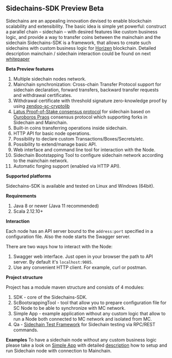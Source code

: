 **Sidechains-SDK Preview Beta**
-------------------
Sidechains are an appealing innovation devised to enable blockchain scalability and extensibility. The basic idea is simple yet powerful: construct a parallel chain – sidechain – with desired
features like custom business logic, and provide a way to transfer coins between the mainchain and the sidechain
Sidechains-SDK is a framework, that allows to create such sidechains with custom business logic for [Horizen](https://www.horizen.global/) blockchain. Detailed description mainchain / sidechain interaction could be found on next [whitepaper](https://www.horizen.global/assets/files/Horizen-Sidechain-Zendoo-A_zk-SNARK-Verifiable-Cross-Chain-Transfer-Protocol.pdf)  

**Beta Preview features**
1. Multiple sidechain nodes network.
2. Mainchain synchronization: Cross-chain Transfer Protocol support for sidechain declaration, forward transfers, backward transfer requests and withdrawal certificates.
3. Withdrawal certificate with threshold signature zero-knowledge proof by using [zendoo-sc-cryptolib](https://github.com/ZencashOfficial/zendoo-sc-cryptolib)
4. [Latus Proof-of-Stake consensus protocol](https://www.horizen.global/assets/files/Horizen-Sidechain-Zendoo-A_zk-SNARK-Verifiable-Cross-Chain-Transfer-Protocol.pdf)  for sidechain based on [Ouroboros Praos](https://eprint.iacr.org/2017/573.pdf) consensus protocol which supporting forks in Sidechain and Mainchain.
5. Built-in coins transferring operations inside sidechain. 
6. HTTP API for basic node operations. 
7. Possibility to declare custom Transactions/Boxes/Secrets/etc.
8. Possibility to extend/manage basic API.
9. Web interface and command line tool for interaction with the Node.
10. Sidechain Bootstapping Tool to configure sidechain network according to the mainchain network.
11. Automatic forging support (enabled via HTTP API).

**Supported platforms**

Sidechains-SDK is available and tested on Linux and Windows (64bit).

**Requirements**

1. Java 8 or newer (Java 11 recommended) 
2. Scala 2.12.10+

**Interaction**

Each node has an API server bound to the `address:port` specified in a configuration file.
Also the node starts the Swagger server.
 
There are two ways how to interact with the Node:
1. Swagger web interface. Just open in your browser the path to API server. By default it's `localhost:9085`.
2. Use any convenient HTTP client. For example, curl or postman.  

**Project structure**

Project has a module maven structure and consists of 4 modules:
1) SDK - core of the Sidechains-SDK.
2) ScBootsrappingTool - tool that allow you to prepare configuration file for SC Node to be able to synchronize with MC network.
3) Simple App - example application without any custom logic that allow to run a Node both connected to MC network and isolated from MC.
4) Qa - [Sidechain Test Framework](qa/readme.md) for Sidechain testing via RPC/REST commands.

**Examples**
To have a sidechain node without any custom business logic please take a look on [Simple App](examples/simpleapp/readme.md) with detailed [description](examples/simpleapp/mc_sc_workflow_example.md) how to setup and run Sidechain node with connection to Mainchain.
